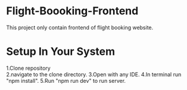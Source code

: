 # Flight-Boooking-Frontend

This project only contain frontend of flight booking website.

# Setup In Your System 

1.Clone repository<br />
2.navigate to the clone directory.
3.Open with any IDE.
4.In terminal run "npm install".
5.Run "npm run dev" to run server.

